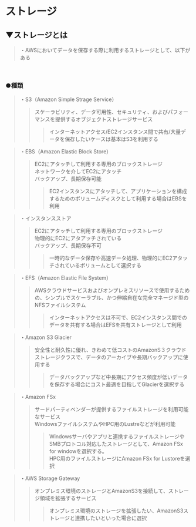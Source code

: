 # ストレージ

## ▼ストレージとは
>・AWSにおいてデータを保存する際に利用するストレージとして、以下がある<br>
<br>

### ●種類
>・S3（Amazon Simple Strage Service）<br>
>>スケーラビリティ、データ可用性、セキュリティ、およびパフォーマンスを提供するオブジェクトストレージサービス<br>
>>>インターネットアクセス/EC2インスタンス間で共有/大量データを保存したいケースは基本はS3を利用する<br>

>・EBS（Amazon Elastic Block Store）<br>
>>EC2にアタッチして利用する専用のブロックストレージ<br>
>>ネットワークを介してEC2にアタッチ<br>
>>バックアップ、長期保存可能<br>
>>>EC2インスタンスにアタッチして、アプリケーションを構成するためのボリュームディスクとして利用する場合はEBSを利用<br>

>・インスタンスストア<br>
>>EC2にアタッチして利用する専用のブロックストレージ<br>
>>物理的にEC2にアタアッチされている<br>
>>バックアップ、長期保存不可<br>
>>>一時的なデータ保存や高速データ処理、物理的にEC2アタッチされているボリュームとして選択する<br>

>・EFS（Amazon Elastic File System）<br>
>>AWSクラウドサービスおよびオンプレミスリソースで使用するための、シンプルでスケーラブル、かつ伸縮自在な完全マネージド型のNFSファイルシステム<br>
>>>インターネットアクセスは不可で、EC2インスタンス間でのデータを共有する場合はEFSを共有ストレージとして利用<br>

>・Amazon S3 Glacier<br>
>>安全性と耐久性に優れ、きわめて低コストのAmazonS３クラウドストレージクラスで、データのアーカイブや長期バックアップに使用する<br>
>>>データバックアップなど中長期にアクセス頻度が低いデータを保存する場合にコスト最適を目指してGlacierを選択する<br>

>・Amazon FSx<br>
>>サードパーティベンダーが提供するファイルストレージを利用可能なサービス<br>
>>WindowsファイルシステムやHPC用のLustreなどが利用可能<br>
>>>Windowsサーバやアプリと連携するファイルストレージやSMBプロトコル対応したストレージとして、Amazon FSx for windowを選択する。<br>
>>>HPC用のファイルストレージにAmazon FSx for Lustoreを選択<br>

>・AWS Storage Gateway<br>
>>オンプレミス環境のストレージとAmazonS3を接続して、ストレージ領域を拡張するサービス<br>
>>>オンプレミス環境のストレージを拡張したい、AmazonS3ストレージと連携したいといった場合に選択<br>
<br>
